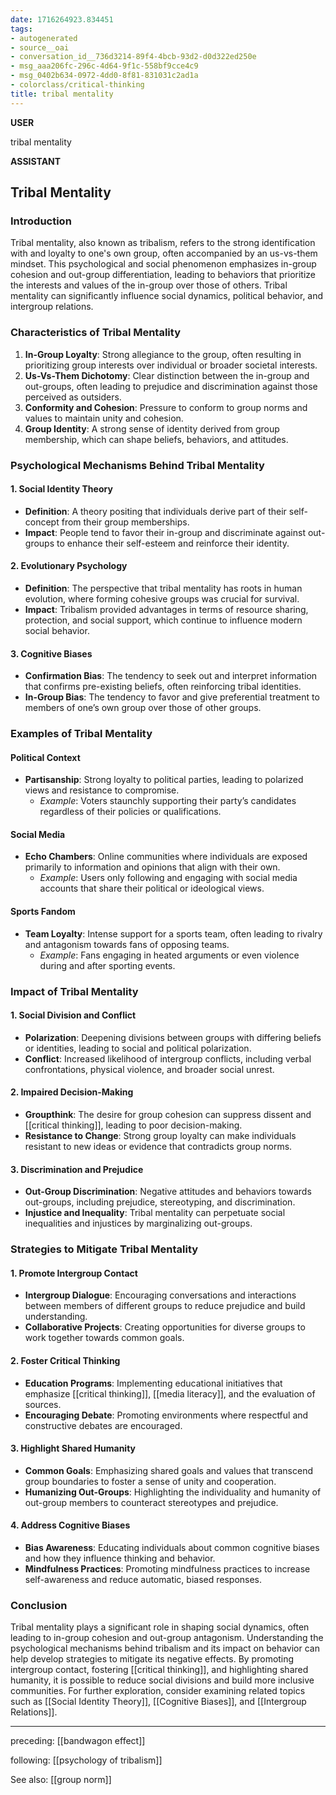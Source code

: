 ```yaml
---
date: 1716264923.834451
tags:
- autogenerated
- source__oai
- conversation_id__736d3214-89f4-4bcb-93d2-d0d322ed250e
- msg_aaa206fc-296c-4d64-9f1c-558bf9cce4c9
- msg_0402b634-0972-4dd0-8f81-831031c2ad1a
- colorclass/critical-thinking
title: tribal mentality
---
```


**USER**

tribal mentality


**ASSISTANT**

## Tribal Mentality

### Introduction
Tribal mentality, also known as tribalism, refers to the strong identification with and loyalty to one's own group, often accompanied by an us-vs-them mindset. This psychological and social phenomenon emphasizes in-group cohesion and out-group differentiation, leading to behaviors that prioritize the interests and values of the in-group over those of others. Tribal mentality can significantly influence social dynamics, political behavior, and intergroup relations.

### Characteristics of Tribal Mentality

1. **In-Group Loyalty**: Strong allegiance to the group, often resulting in prioritizing group interests over individual or broader societal interests.
2. **Us-Vs-Them Dichotomy**: Clear distinction between the in-group and out-groups, often leading to prejudice and discrimination against those perceived as outsiders.
3. **Conformity and Cohesion**: Pressure to conform to group norms and values to maintain unity and cohesion.
4. **Group Identity**: A strong sense of identity derived from group membership, which can shape beliefs, behaviors, and attitudes.

### Psychological Mechanisms Behind Tribal Mentality

#### 1. Social Identity Theory
- **Definition**: A theory positing that individuals derive part of their self-concept from their group memberships.
- **Impact**: People tend to favor their in-group and discriminate against out-groups to enhance their self-esteem and reinforce their identity.

#### 2. Evolutionary Psychology
- **Definition**: The perspective that tribal mentality has roots in human evolution, where forming cohesive groups was crucial for survival.
- **Impact**: Tribalism provided advantages in terms of resource sharing, protection, and social support, which continue to influence modern social behavior.

#### 3. Cognitive Biases
- **Confirmation Bias**: The tendency to seek out and interpret information that confirms pre-existing beliefs, often reinforcing tribal identities.
- **In-Group Bias**: The tendency to favor and give preferential treatment to members of one’s own group over those of other groups.

### Examples of Tribal Mentality

#### Political Context
- **Partisanship**: Strong loyalty to political parties, leading to polarized views and resistance to compromise.
  - *Example*: Voters staunchly supporting their party’s candidates regardless of their policies or qualifications.

#### Social Media
- **Echo Chambers**: Online communities where individuals are exposed primarily to information and opinions that align with their own.
  - *Example*: Users only following and engaging with social media accounts that share their political or ideological views.

#### Sports Fandom
- **Team Loyalty**: Intense support for a sports team, often leading to rivalry and antagonism towards fans of opposing teams.
  - *Example*: Fans engaging in heated arguments or even violence during and after sporting events.

### Impact of Tribal Mentality

#### 1. Social Division and Conflict
- **Polarization**: Deepening divisions between groups with differing beliefs or identities, leading to social and political polarization.
- **Conflict**: Increased likelihood of intergroup conflicts, including verbal confrontations, physical violence, and broader social unrest.

#### 2. Impaired Decision-Making
- **Groupthink**: The desire for group cohesion can suppress dissent and [[critical thinking]], leading to poor decision-making.
- **Resistance to Change**: Strong group loyalty can make individuals resistant to new ideas or evidence that contradicts group norms.

#### 3. Discrimination and Prejudice
- **Out-Group Discrimination**: Negative attitudes and behaviors towards out-groups, including prejudice, stereotyping, and discrimination.
- **Injustice and Inequality**: Tribal mentality can perpetuate social inequalities and injustices by marginalizing out-groups.

### Strategies to Mitigate Tribal Mentality

#### 1. Promote Intergroup Contact
- **Intergroup Dialogue**: Encouraging conversations and interactions between members of different groups to reduce prejudice and build understanding.
- **Collaborative Projects**: Creating opportunities for diverse groups to work together towards common goals.

#### 2. Foster Critical Thinking
- **Education Programs**: Implementing educational initiatives that emphasize [[critical thinking]], [[media literacy]], and the evaluation of sources.
- **Encouraging Debate**: Promoting environments where respectful and constructive debates are encouraged.

#### 3. Highlight Shared Humanity
- **Common Goals**: Emphasizing shared goals and values that transcend group boundaries to foster a sense of unity and cooperation.
- **Humanizing Out-Groups**: Highlighting the individuality and humanity of out-group members to counteract stereotypes and prejudice.

#### 4. Address Cognitive Biases
- **Bias Awareness**: Educating individuals about common cognitive biases and how they influence thinking and behavior.
- **Mindfulness Practices**: Promoting mindfulness practices to increase self-awareness and reduce automatic, biased responses.

### Conclusion
Tribal mentality plays a significant role in shaping social dynamics, often leading to in-group cohesion and out-group antagonism. Understanding the psychological mechanisms behind tribalism and its impact on behavior can help develop strategies to mitigate its negative effects. By promoting intergroup contact, fostering [[critical thinking]], and highlighting shared humanity, it is possible to reduce social divisions and build more inclusive communities. For further exploration, consider examining related topics such as [[Social Identity Theory]], [[Cognitive Biases]], and [[Intergroup Relations]].


---

preceding: [[bandwagon effect]]  


following: [[psychology of tribalism]]

See also: [[group norm]]